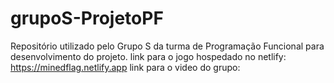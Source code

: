 # grupoS-ProjetoPF
Repositório utilizado pelo Grupo S da turma de Programação Funcional para desenvolvimento do projeto.
link para o jogo hospedado no netlify: https://minedflag.netlify.app
link para o video do grupo:
